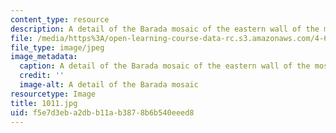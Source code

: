 ```yaml
---
content_type: resource
description: A detail of the Barada mosaic of the eastern wall of the mosque courtyard.
file: /media/https%3A/open-learning-course-data-rc.s3.amazonaws.com/4-614-religious-architecture-and-islamic-cultures-fall-2002/f5e7d3eba2dbb11ab3878b6b540eeed8_1011.jpg
file_type: image/jpeg
image_metadata:
  caption: A detail of the Barada mosaic of the eastern wall of the mosque courtyard.
  credit: ''
  image-alt: A detail of the Barada mosaic
resourcetype: Image
title: 1011.jpg
uid: f5e7d3eb-a2db-b11a-b387-8b6b540eeed8
---
```

